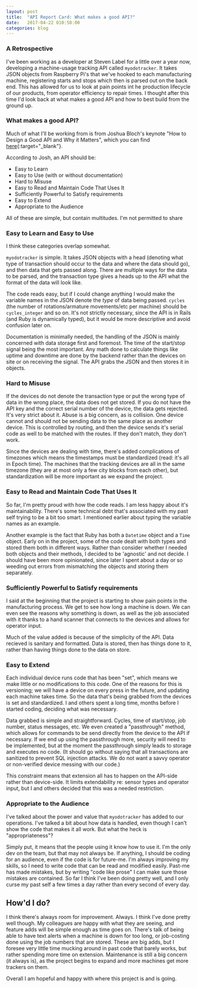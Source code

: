 ```yaml
---
layout: post
title:  "API Report Card: What makes a good API?"
date:   2017-04-22 010:58:00
categories: blog
---
```


### A Retrospective
I've been working as a developer at Steven Label for a little over a year now, developing a machine-usage tracking API called ```myodotracker```. It takes JSON objects from Raspberry Pi's that we've hooked to each manufacturing machine, registering starts and stops which then is parsed out on the back end. This has allowed for us to look at pain points int he production lifecycle of our products, from operator efficiency to repair times. I thought after this time I'd look back at what makes a good API and how to best build from the ground up.

### What makes a good API?
Much of what I'll be working from is from Joshua Bloch's keynote "How to Design a Good API and Why it Matters", which you can find [here](http://www.cs.bc.edu/~muller/teaching/cs102/s06/lib/pdf/api-design.pdf){:target="_blank"}.

According to Josh, an API should be:

  - Easy to Learn
  - Easy to Use (with or without documentation)
  - Hard to Misuse
  - Easy to Read and Maintain Code That Uses It
  - Sufficiently Powerful to Satisfy requirements
  - Easy to Extend
  - Appropriate to the Audience

All of these are simple, but contain multitudes. I'm not permitted to share

### Easy to Learn and Easy to Use
I think these categories overlap somewhat.

```myodotracker``` is simple. It takes JSON objects with a head (denoting what type of transaction should occur to the data and where the data should go), and then data that gets passed along. There are multiple ways for the data to be parsed, and the transaction type gives a heads up to the API what the format of the data will look like.

The code reads easy, but if I could change anything I would make the variable names in the JSON denote the _type_ of data being passed.  ```cycles``` (the number of rotations/armature movements/etc per machine) should be  ```cycles_integer``` and so on.
It's not strictly necessary, since the API is in Rails (and Ruby is dynamically typed), but it would be more descriptive and avoid confusion later on.

Documentation is minimally needed, the handling of the JSON is mainly concerned with data storage first and foremost. The time of the start/stop signal being the most important. Any math done to calculate things like uptime and downtime are done by the backend rather than the devices on site or on receiving the signal. The API grabs the JSON and then stores it in objects.

### Hard to Misuse
If the devices do not denote the transaction type or put the wrong type of data in the wrong place, the data does not get stored. If you do not have the API key and the correct serial number of the device, the data gets rejected. It's very strict about it. Abuse is a big concern, as is collision. One device cannot and should not be sending data to the same place as another device. This is controlled by routing, and then the device sends it's serial code as well to be matched with the routes. If they don't match, they don't work.

Since the devices are dealing with time, there's added complications of timezones which means the timestamps must be standardized (read: it's all in Epoch time). The machines that the tracking devices are all in the same timezone (they are at most only a few city blocks from each other), but standardization will be more important as we expand the project.

### Easy to Read and Maintain Code That Uses It
So far, I'm pretty proud with how the code reads. I am less happy about it's maintainability. There's some technical debt that's associated with my past self trying to be a bit too smart. I mentioned earlier about typing the variable names as an example.

Another example is the fact that Ruby has both a ```Datetime``` object and a ```Time``` object. Early on in the project, some of the code dealt with both types and stored them both in different ways. Rather than consider whether I needed both objects and their methods, I decided to be 'agnostic' and not decide. I should have been more opinionated, since later I spent about a day or so weeding out errors from mismatching the objects and storing them separately.

### Sufficiently Powerful to Satisfy requirements
I said at the beginning that the project is starting to show pain points in the manufacturing process. We get to see how long a machine is down. We can even see the reasons why something is down, as well as the job associated with it thanks to a hand scanner that connects to the devices and allows for operator input.

Much of the value added is because of the simplicity of the API. Data recieved is sanitary and formatted. Data is stored, then has things done to it, rather than having things done to the data on store.

### Easy to Extend
Each individual device runs code that has been "set", which means we make little or no modifications to this code. One of the reasons for this is versioning; we will have a device on every press in the future, and updating each machine takes time. So the data that's being grabbed from the devices is set and standardized. I and others spent a long time, months before I started coding, deciding what was necessary.

Data grabbed is simple and straightforward. Cycles, time of start/stop, job number, status messages, etc. We even created a "passthrough" method, which allows for commands to be send directly from the device to the API if necessary. If we end up using the passthrough more, security will need to be implemented, but at the moment the passthrough simply leads to storage and executes no code. (It should go without saying that all transactions are sanitized to prevent SQL injection attacks. We do not want a savvy operator or non-verified device messing with our code.)

This constraint means that extension all has to happen on the API-side rather than device-side. It limits extendability re: sensor types and operator input, but I and others decided that this was a needed restriction.

### Appropriate to the Audience
I've talked about the power and value that ```myodotracker``` has added to our operations. I've talked a bit about how data is handled, even though I can't show the code that makes it all work. But what the heck is "appropriateness"?

Simply put, it means that the people using it know how to use it. I'm the only dev on the team, but that may not always be. If anything, I should be coding for an audience, even if the code is for future-me. I'm always improving my skills, so I need to write code that can be read and modified easily. Past-me has made mistakes, but by writing "code like prose" I can make sure those mistakes are contained. So far I think I've been doing pretty well, and I only curse my past self a few times a day rather than every second of every day.

## How'd I do?
I think there's always room for improvement. Always. I think I've done pretty well though. My colleagues are happy with what they are seeing, and feature adds will be simple enough as time goes on. There's talk of being able to have text alerts when a machine is down for too long, or job-costing done using the job numbers that are stored. These are big adds, but I foresee very little time mucking around in past code that barely works, but rather spending more time on extension. Maintenance is still a big concern (it always is), as the project begins to expand and more machines get more trackers on them.

Overall I am hopeful and happy with where this project is and is going.